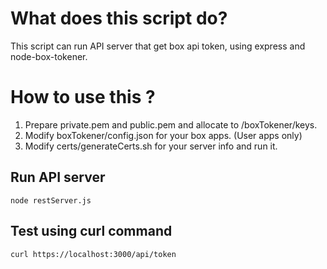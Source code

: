 # What does this script do?
This script can run API server that get box api token, using express and node-box-tokener.

# How to use this ?
1. Prepare private.pem and public.pem and allocate to /boxTokener/keys.
2. Modify boxTokener/config.json for your box apps. (User apps only)
3. Modify certs/generateCerts.sh for your server info and run it.

## Run API server
```
node restServer.js
```
## Test using curl command
```
curl https://localhost:3000/api/token
```
